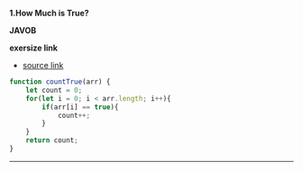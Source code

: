 **1.How Much is True?**

**JAVOB**

**exersize link**
- [source link](https://edabit.com/challenge/GLbuMfTtDWwDv2F73)

```js
function countTrue(arr) {
	let count = 0;
	for(let i = 0; i < arr.length; i++){
		if(arr[i] == true){
			count++;
		}
	}
	return count;
}
```
-----
